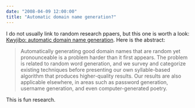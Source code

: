 ```yaml
---
date: "2008-04-09 12:00:00"
title: "Automatic domain name generation?"
---
```




I do not usually link to random research ppaers, but this one is worth a look: [Kwyjibo: automatic domain name generation](http://onlinelibrary.wiley.com/doi/10.1002/spe.885/pdf). Here is the abstract:

> Automatically generating good domain names that are random yet pronounceable is a problem harder than it first appears. The problem is related to random word generation, and we survey and categorize existing techniques before presenting our own syllable-based algorithm that produces higher-quality results. Our results are also applicable elsewhere, in areas such as password generation, username generation, and even computer-generated poetry.

This is fun research.

